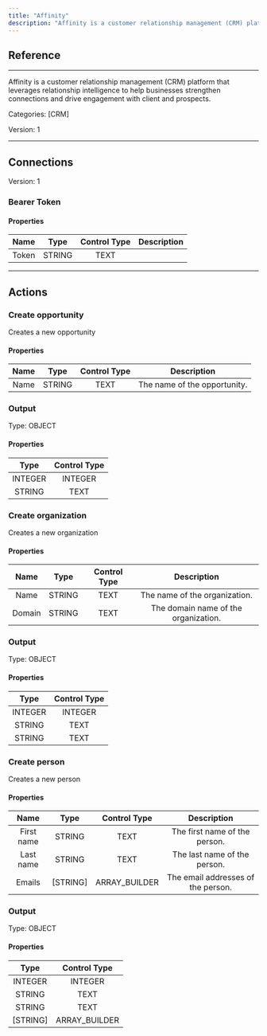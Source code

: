 ```yaml
---
title: "Affinity"
description: "Affinity is a customer relationship management (CRM) platform that leverages relationship intelligence to help businesses strengthen connections and drive engagement with client and prospects."
---
```

## Reference
<hr />

Affinity is a customer relationship management (CRM) platform that leverages relationship intelligence to help businesses strengthen connections and drive engagement with client and prospects.


Categories: [CRM]


Version: 1

<hr />



## Connections

Version: 1


### Bearer Token

#### Properties

|      Name      |     Type     |     Control Type     |     Description     |
|:--------------:|:------------:|:--------------------:|:-------------------:|
| Token | STRING | TEXT  |  |





<hr />





## Actions


### Create opportunity
Creates a new opportunity

#### Properties

|      Name      |     Type     |     Control Type     |     Description     |
|:--------------:|:------------:|:--------------------:|:-------------------:|
| Name | STRING | TEXT  |  The name of the opportunity.  |


### Output



Type: OBJECT

#### Properties

|     Type     |     Control Type     |
|:------------:|:--------------------:|
| INTEGER | INTEGER  |
| STRING | TEXT  |





### Create organization
Creates a new organization

#### Properties

|      Name      |     Type     |     Control Type     |     Description     |
|:--------------:|:------------:|:--------------------:|:-------------------:|
| Name | STRING | TEXT  |  The name of the organization.  |
| Domain | STRING | TEXT  |  The domain name of the organization.  |


### Output



Type: OBJECT

#### Properties

|     Type     |     Control Type     |
|:------------:|:--------------------:|
| INTEGER | INTEGER  |
| STRING | TEXT  |
| STRING | TEXT  |





### Create person
Creates a new person

#### Properties

|      Name      |     Type     |     Control Type     |     Description     |
|:--------------:|:------------:|:--------------------:|:-------------------:|
| First name | STRING | TEXT  |  The first name of the person.  |
| Last name | STRING | TEXT  |  The last name of the person.  |
| Emails | [STRING] | ARRAY_BUILDER  |  The email addresses of the person.  |


### Output



Type: OBJECT

#### Properties

|     Type     |     Control Type     |
|:------------:|:--------------------:|
| INTEGER | INTEGER  |
| STRING | TEXT  |
| STRING | TEXT  |
| [STRING] | ARRAY_BUILDER  |





